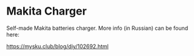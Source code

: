 # Makita Charger
Self-made Makita batteries charger.
More info (in Russian) can be found here:

https://mysku.club/blog/diy/102692.html
